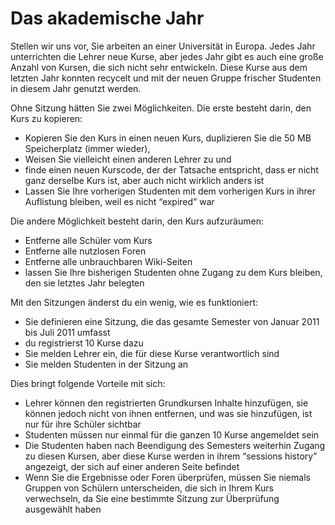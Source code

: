 # Das akademische Jahr

Stellen wir uns vor, Sie arbeiten an einer Universität in Europa. Jedes Jahr unterrichten die Lehrer neue Kurse, aber jedes Jahr gibt es auch eine große Anzahl von Kursen, die sich nicht sehr entwickeln. Diese Kurse aus dem letzten Jahr konnten recycelt und mit der neuen Gruppe frischer Studenten in diesem Jahr genutzt werden.

Ohne Sitzung hätten Sie zwei Möglichkeiten. Die erste besteht darin, den Kurs zu kopieren:

* Kopieren Sie den Kurs in einen neuen Kurs, duplizieren Sie die 50 MB Speicherplatz \(immer wieder\),
* Weisen Sie vielleicht einen anderen Lehrer zu und
* finde einen neuen Kurscode, der der Tatsache entspricht, dass er nicht ganz derselbe Kurs ist, aber auch nicht wirklich anders ist
* Lassen Sie Ihre vorherigen Studenten mit dem vorherigen Kurs in ihrer Auflistung bleiben, weil es nicht “expired” war

Die andere Möglichkeit besteht darin, den Kurs aufzuräumen:

* Entferne alle Schüler vom Kurs
* Entferne alle nutzlosen Foren
* Entferne alle unbrauchbaren Wiki-Seiten
* lassen Sie Ihre bisherigen Studenten ohne Zugang zu dem Kurs bleiben, den sie letztes Jahr belegten

Mit den Sitzungen änderst du ein wenig, wie es funktioniert:

* Sie definieren eine Sitzung, die das gesamte Semester von Januar 2011 bis Juli 2011 umfasst
* du registrierst 10 Kurse dazu
* Sie melden Lehrer ein, die für diese Kurse verantwortlich sind
* Sie melden Studenten in der Sitzung an

Dies bringt folgende Vorteile mit sich:

* Lehrer können den registrierten Grundkursen Inhalte hinzufügen, sie können jedoch nicht von ihnen entfernen, und was sie hinzufügen, ist nur für ihre Schüler sichtbar
* Studenten müssen nur einmal für die ganzen 10 Kurse angemeldet sein
* Die Studenten haben nach Beendigung des Semesters weiterhin Zugang zu diesen Kursen, aber diese Kurse werden in ihrem “sessions history” angezeigt, der sich auf einer anderen Seite befindet
* Wenn Sie die Ergebnisse oder Foren überprüfen, müssen Sie niemals Gruppen von Schülern unterscheiden, die sich in Ihrem Kurs verwechseln, da Sie eine bestimmte Sitzung zur Überprüfung ausgewählt haben

